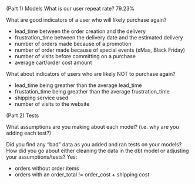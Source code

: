 (Part 1) Models
What is our user repeat rate?
 79.23%

 What are good indicators of a user who will likely purchase again?
- lead_time between the order creation and the delivery
- frustration_time between the delivery date and the estimated delivery
- number of orders made because of a promotion
- number of order made because of special events (xMas, Black Friday)
- number of visits before committing on a purchase
- average cart/order cost amount
 
 What about indicators of users who are likely NOT to purchase again?
- lead_time being greather than the average lead_time
- frustation_time being greather than the average frustration_time
- shipping service used
- number of visits to the website

(Part 2) Tests

What assumptions are you making about each model? (i.e. why are you adding each test?)

Did you find any “bad” data as you added and ran tests on your models? How did you go about either cleaning the data in the dbt model or adjusting your assumptions/tests?
Yes:
- orders without order items
- orders with an order_total != order_cost + shipping cost
